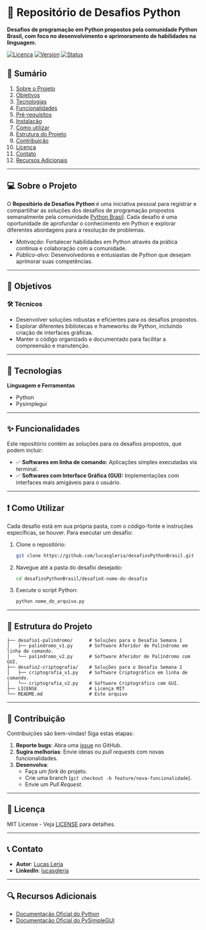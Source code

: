 # 🐍 Repositório de Desafios Python

**Desafios de programação em Python propostos pela comunidade Python Brasil, com foco no desenvolvimento e aprimoramento de habilidades na linguagem.**

[![Licença](https://img.shields.io/badge/license-MIT-blue.svg)](LICENSE)
[![Version](https://img.shields.io/badge/Version-2.1.1-green.svg)]()
[![Status](https://img.shields.io/badge/status-concluído-greend.svg)]()

## 📌 Sumário

1. [Sobre o Projeto](#-sobre-o-projeto)  
2. [Objetivos](#-objetivos)  
3. [Tecnologias](#-tecnologias)  
4. [Funcionalidades](#-funcionalidades)  
5. [Pré-requisitos](-#%EF%B8%8F-pré-requisitos)  
6. [Instalação](-#%EF%B8%8F-instalação)  
7. [Como utilizar](#-como-utilizar)
8. [Estrutura do Projeto](#-estrutura-do-projeto)
9. [Contribuição](#-contribuição)  
10. [Licença](#-licença)  
11. [Contato](#-contato)  
12. [Recursos Adicionais](#-recursos-adicionais)  

-----

## 💻 Sobre o Projeto

O **Repositório de Desafios Python** é uma iniciativa pessoal para registrar e compartilhar as soluções dos desafios de programação propostos semanalmente pela comunidade [Python Brasil](https://discord.gg/aWR7K6AzeK). Cada desafio é uma oportunidade de aprofundar o conhecimento em Python e explorar diferentes abordagens para a resolução de problemas.

  - *Motivação*: Fortalecer habilidades em Python através da prática contínua e colaboração com a comunidade.
  - *Público-alvo*: Desenvolvedores e entusiastas de Python que desejam aprimorar suas competências.

-----

## 🎯 Objetivos

### 🛠️ Técnicos

  - Desenvolver soluções robustas e eficientes para os desafios propostos.
  - Explorar diferentes bibliotecas e frameworks de Python, incluindo criação de interfaces gráficas.
  - Manter o código organizado e documentado para facilitar a compreensão e manutenção.

-----

## 🚀 Tecnologias

**Linguagem e Ferramentas**

  - Python
  - Pysimplegui

-----

## ✨ Funcionalidades

Este repositório contém as soluções para os desafios propostos, que podem incluir:

  - ✅ **Softwares em linha de comando:** Aplicações simples executadas via terminal.
  - ✅ **Softwares com Interface Gráfica (GUI):** Implementações com interfaces mais amigáveis para o usuário.

-----

## ❗ Como Utilizar

Cada desafio está em sua própria pasta, com o código-fonte e instruções específicas, se houver. Para executar um desafio:

1.  Clone o repositório:

    ```bash
    git clone https://github.com/lucasgleria/desafiosPythonBrasil.git
    ```

2.  Navegue até a pasta do desafio desejado:

    ```bash
    cd desafiosPythonBrasil/desafioX-nome-do-desafio
    ```

3.  Execute o script Python:

    ```bash
    python nome_do_arquivo.py
    ```

-----

## 📂 Estrutura do Projeto

```plaintext
├── desafio1-palindromo/      # Soluções para o Desafio Semana 1
│   ├── palindromo_v1.py      # Software Aferidor de Palíndromo em linha de comando.
│   └── palindromo_v2.py      # Software Aferidor de Palíndromo com GUI.
├── desafio2-criptografia/    # Soluções para o Desafio Semana 2
│   ├── criptografia_v1.py    # Software Criptográfico em linha de comando.
│   └── criptografia_v2.py    # Software Criptográfico com GUI.
├── LICENSE                   # Licença MIT
└── README.md                 # Este arquivo
```

-----

## 🤝 Contribuição

Contribuições são bem-vindas! Siga estas etapas:  

1. **Reporte bugs**: Abra uma [issue](https://github.com/lucasgleria/microservices-structure/issues) no GitHub.  
2. **Sugira melhorias**: Envie ideias ou *pull requests* com novas funcionalidades.  
3. **Desenvolva**:  
   - Faça um *fork* do projeto.  
   - Crie uma branch (`git checkout -b feature/nova-funcionalidade`).  
   - Envie um *Pull Request*.  

-----

## 📜 Licença

MIT License - Veja [LICENSE](https://www.google.com/search?q=LICENSE) para detalhes.

-----

## 📞 Contato

  - **Autor**: [Lucas Leria](https://github.com/lucasgleria)
  - **LinkedIn**: [lucasgleria](https://www.linkedin.com/in/lucasleria/)

-----

## 🔍 Recursos Adicionais

  - [Documentação Oficial do Python](https://www.python.org/doc/)
  - [Documentação Oficial do PySimpleGUI](https://www.pysimplegui.org/en/latest/)
